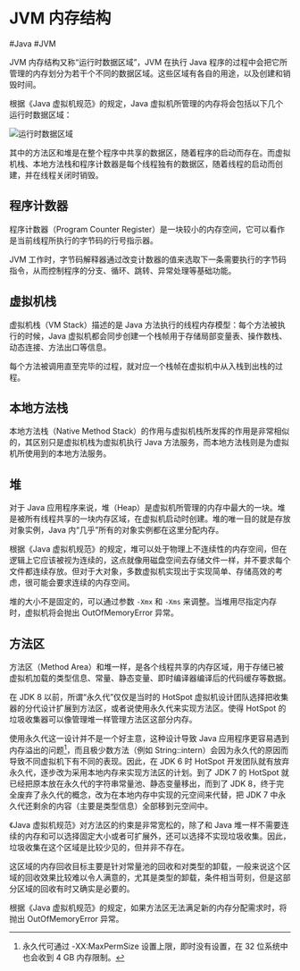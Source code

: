 # JVM 内存结构
#Java #JVM

JVM 内存结构又称“运行时数据区域”，JVM 在执行 Java 程序的过程中会把它所管理的内存划分为若干个不同的数据区域。这些区域有各自的用途，以及创建和销毁时间。

根据《Java 虚拟机规范》的规定，Java 虚拟机所管理的内存将会包括以下几个运行时数据区域：

![运行时数据区域](https://my-images-repo.oss-cn-hangzhou.aliyuncs.com/jvm/%E8%BF%90%E8%A1%8C%E6%97%B6%E6%95%B0%E6%8D%AE%E5%8C%BA%E5%9F%9F.png)

其中的方法区和堆是在整个程序中共享的数据区，随着程序的启动而存在。而虚拟机栈、本地方法栈和程序计数器是每个线程独有的数据区，随着线程的启动而创建，并在线程关闭时销毁。

## 程序计数器

程序计数器（Program Counter Register）是一块较小的内存空间，它可以看作是当前线程所执行的字节码的行号指示器。

JVM 工作时，字节码解释器通过改变计数器的值来选取下一条需要执行的字节码指令，从而控制程序的分支、循环、跳转、异常处理等基础功能。

## 虚拟机栈

虚拟机栈（VM Stack）描述的是 Java 方法执行的线程内存模型：每个方法被执行的时候，Java 虚拟机都会同步创建一个栈帧用于存储局部变量表、操作数栈、动态连接、方法出口等信息。

每个方法被调用直至完毕的过程，就对应一个栈帧在虚拟机中从入栈到出栈的过程。

## 本地方法栈

本地方法栈（Native Method Stack）的作用与虚拟机栈所发挥的作用是非常相似的，其区别只是虚拟机栈为虚拟机执行 Java 方法服务，而本地方法栈则是为虚拟机所使用到的本地方法服务。

## 堆

对于 Java 应用程序来说，堆（Heap）是虚拟机所管理的内存中最大的一块。堆是被所有线程共享的一块内存区域，在虚拟机启动时创建。堆的唯一目的就是存放对象实例，Java 内“几乎”所有的对象实例都在这里分配内存。

根据《Java 虚拟机规范》的规定，堆可以处于物理上不连续性的内存空间，但在逻辑上它应该被视为连续的，这点就像用磁盘空间去存储文件一样，并不要求每个文件都连续存放。但对于大对象，多数虚拟机实现出于实现简单、存储高效的考虑，很可能会要求连续的内存空间。

堆的大小不是固定的，可以通过参数 `-Xmx` 和 `-Xms` 来调整。当堆用尽指定内存时，虚拟机将会抛出 OutOfMemoryError 异常。

## 方法区

方法区（Method Area）和堆一样，是各个线程共享的内存区域，用于存储已被虚拟机加载的类型信息、常量、静态变量、即时编译器编译后的代码缓存等数据。

在 JDK 8 以前，所谓“永久代”仅仅是当时的 HotSpot 虚拟机设计团队选择把收集器的分代设计扩展到方法区，或者说使用永久代来实现方法区。使得 HotSpot 的垃圾收集器可以像管理堆一样管理方法区这部分内存。

使用永久代这一设计并不是一个好主意，这种设计导致 Java 应用程序更容易遇到内存溢出的问题[^1]，而且极少数方法（例如 String::intern）会因为永久代的原因而导致不同虚拟机下有不同的表现。因此，在 JDK 6 时 HotSpot 开发团队就有放弃永久代，逐步改为采用本地内存来实现方法区的计划。到了 JDK 7 的 HotSpot 就已经把原本放在永久代的字符串常量池、静态变量移出，而到了 JDK 8，终于完全废弃了永久代的概念，改为在本地内存中实现的元空间来代替，把 JDK 7 中永久代还剩余的内容（主要是类型信息）全部移到元空间中。

[^1]: 永久代可通过 -XX:MaxPermSize 设置上限，即时没有设置，在 32 位系统中也会收到 4 GB 内存限制。

《Java 虚拟机规范》对方法区的约束是非常宽松的，除了和 Java 堆一样不需要连续的内存和可以选择固定大小或者可扩展外，还可以选择不实现垃圾收集。因此，垃圾收集在这个区域是比较少见的，但并非不存在。

这区域的内存回收目标主要是针对常量池的回收和对类型的卸载，一般来说这个区域的回收效果比较难以令人满意的，尤其是类型的卸载，条件相当苛刻，但是这部分区域的回收有时又确实是必要的。

根据《Java 虚拟机规范》的规定，如果方法区无法满足新的内存分配需求时，将抛出 OutOfMemoryError 异常。


